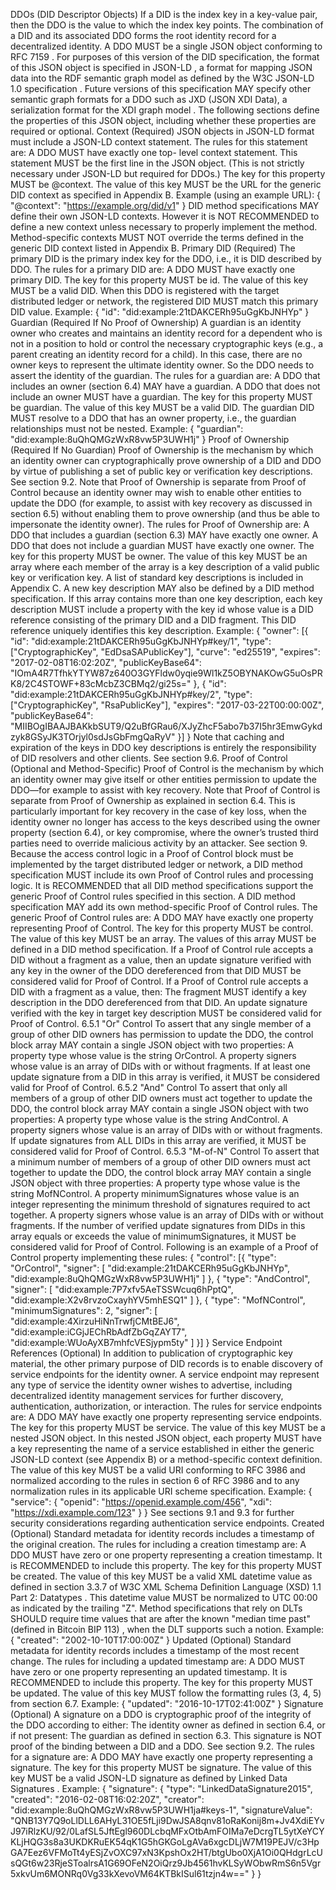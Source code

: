 DDOs (DID Descriptor Objects) If a DID is the index key in a key-value pair,
then the DDO is the value to which the index key points. The combination of a
DID and its associated DDO forms the root identity record for a decentralized
identity. A DDO MUST be a single JSON object conforming to RFC 7159 . For
purposes of this version of the DID specification, the format of this JSON
object is specified in JSON-LD , a format for mapping JSON data into the RDF
semantic graph model as defined by the W3C JSON-LD 1.0 specification . Future
versions of this specification MAY specify other semantic graph formats for a
DDO such as JXD (JSON XDI Data), a serialization format for the XDI graph
model . The following sections define the properties of this JSON object,
including whether these properties are required or optional. Context
(Required) JSON objects in JSON-LD format must include a JSON-LD context
statement. The rules for this statement are: A DDO MUST have exactly one top-
level context statement. This statement MUST be the first line in the JSON
object. (This is not strictly necessary under JSON-LD but required for DDOs.)
The key for this property MUST be @context. The value of this key MUST be the
URL for the generic DID context as specified in Appendix B. Example (using an
example URL): { "@context": "https://example.org/did/v1" } DID method
specifications MAY define their own JSON-LD contexts. However it is NOT
RECOMMENDED to define a new context unless necessary to properly implement the
method. Method-specific contexts MUST NOT override the terms defined in the
generic DID context listed in Appendix B. Primary DID (Required) The primary
DID is the primary index key for the DDO, i.e., it is DID described by DDO.
The rules for a primary DID are: A DDO MUST have exactly one primary DID. The
key for this property MUST be id. The value of this key MUST be a valid DID.
When this DDO is registered with the target distributed ledger or network, the
registered DID MUST match this primary DID value. Example: { "id":
"did:example:21tDAKCERh95uGgKbJNHYp" } Guardian (Required If No Proof of
Ownership) A guardian is an identity owner who creates and maintains an
identity record for a dependent who is not in a position to hold or control
the necessary cryptographic keys (e.g., a parent creating an identity record
for a child). In this case, there are no owner keys to represent the ultimate
identity owner. So the DDO needs to assert the identity of the guardian. The
rules for a guardian are: A DDO that includes an owner (section 6.4) MAY have
a guardian. A DDO that does not include an owner MUST have a guardian. The key
for this property MUST be guardian. The value of this key MUST be a valid DID.
The guardian DID MUST resolve to a DDO that has an owner property, i.e., the
guardian relationships must not be nested. Example: { "guardian":
"did:example:8uQhQMGzWxR8vw5P3UWH1j" } Proof of Ownership (Required If No
Guardian) Proof of Ownership is the mechanism by which an identity owner can
cryptographically prove ownership of a DID and DDO by virtue of publishing a
set of public key or verification key descriptions. See section 9.2. Note that
Proof of Ownership is separate from Proof of Control because an identity owner
may wish to enable other entities to update the DDO (for example, to assist
with key recovery as discussed in section 6.5) without enabling them to prove
ownership (and thus be able to impersonate the identity owner). The rules for
Proof of Ownership are: A DDO that includes a guardian (section 6.3) MAY have
exactly one owner. A DDO that does not include a guardian MUST have exactly
one owner. The key for this property MUST be owner. The value of this key MUST
be an array where each member of the array is a key description of a valid
public key or verification key. A list of standard key descriptions is
included in Appendix C. A new key description MAY also be defined by a DID
method specification. If this array contains more than one key description,
each key description MUST include a property with the key id whose value is a
DID reference consisting of the primary DID and a DID fragment. This DID
reference uniquely identifies this key description. Example: { "owner": [{
"id": "did:example:21tDAKCERh95uGgKbJNHYp#key/1", "type": ["CryptographicKey",
"EdDsaSAPublicKey"], "curve": "ed25519", "expires": "2017-02-08T16:02:20Z",
"publicKeyBase64":
"IOmA4R7TfhkYTYW87z640O3GYFldw0yqie9Wl1kZ5OBYNAKOwG5uOsPRK8/2C4STOWF+83cMcbZ3CBMq2/gi25s="
}, { "id": "did:example:21tDAKCERh95uGgKbJNHYp#key/2", "type":
["CryptographicKey", "RsaPublicKey"], "expires": "2017-03-22T00:00:00Z",
"publicKeyBase64":
"MIIBOgIBAAJBAKkbSUT9/Q2uBfGRau6/XJyZhcF5abo7b37I5hr3EmwGykdzyk8GSyJK3TOrjyl0sdJsGbFmgQaRyV"
}] } Note that caching and expiration of the keys in DDO key descriptions is
entirely the responsibility of DID resolvers and other clients. See section
9.6. Proof of Control (Optional and Method-Specific) Proof of Control is the
mechanism by which an identity owner may give itself or other entities
permission to update the DDO—for example to assist with key recovery. Note
that Proof of Control is separate from Proof of Ownership as explained in
section 6.4. This is particularly important for key recovery in the case of
key loss, when the identity owner no longer has access to the keys described
using the owner property (section 6.4), or key compromise, where the owner’s
trusted third parties need to override malicious activity by an attacker. See
section 9. Because the access control logic in a Proof of Control block must
be implemented by the target distributed ledger or network, a DID method
specification MUST include its own Proof of Control rules and processing
logic. It is RECOMMENDED that all DID method specifications support the
generic Proof of Control rules specified in this section. A DID method
specification MAY add its own method-specific Proof of Control rules. The
generic Proof of Control rules are: A DDO MAY have exactly one property
representing Proof of Control. The key for this property MUST be control. The
value of this key MUST be an array. The values of this array MUST be defined
in a DID method specification. If a Proof of Control rule accepts a DID
without a fragment as a value, then an update signature verified with any key
in the owner of the DDO dereferenced from that DID MUST be considered valid
for Proof of Control. If a Proof of Control rule accepts a DID with a fragment
as a value, then: The fragment MUST identify a key description in the DDO
dereferenced from that DID. An update signature verified with the key in
target key description MUST be considered valid for Proof of Control. 6.5.1
"Or" Control To assert that any single member of a group of other DID owners
has permission to update the DDO, the control block array MAY contain a single
JSON object with two properties: A property type whose value is the string
OrControl. A property signers whose value is an array of DIDs with or without
fragments. If at least one update signature from a DID in this array is
verified, it MUST be considered valid for Proof of Control. 6.5.2 "And"
Control To assert that only all members of a group of other DID owners must
act together to update the DDO, the control block array MAY contain a single
JSON object with two properties: A property type whose value is the string
AndControl. A property signers whose value is an array of DIDs with or without
fragments. If update signatures from ALL DIDs in this array are verified, it
MUST be considered valid for Proof of Control. 6.5.3 "M-of-N" Control To
assert that a minimum number of members of a group of other DID owners must
act together to update the DDO, the control block array MAY contain a single
JSON object with three properties: A property type whose value is the string
MofNControl. A property minimumSignatures whose value is an integer
representing the minimum threshold of signatures required to act together. A
property signers whose value is an array of DIDs with or without fragments. If
the number of verified update signatures from DIDs in this array equals or
exceeds the value of minimumSignatures, it MUST be considered valid for Proof
of Control. Following is an example of a Proof of Control property
implementing these rules: { "control": [{ "type": "OrControl", "signer": [
"did:example:21tDAKCERh95uGgKbJNHYp", "did:example:8uQhQMGzWxR8vw5P3UWH1j" ]
}, { "type": "AndControl", "signer": [ "did:example:7P7xfv5AeTSSWcuq6hPptQ",
"did:example:X2v8rvzoCxayhYV5mhESQ1" ] }, { "type": "MofNControl",
"minimumSignatures": 2, "signer": [ "did:example:4XirzuHiNnTrwfjCMtBEJ6",
"did:example:iCGjJEChRbAdfZbGqZAYT7", "did:example:WUoAyXB7mhfcVESjypm5ty" ]
}] } Service Endpoint References (Optional) In addition to publication of
cryptographic key material, the other primary purpose of DID records is to
enable discovery of service endpoints for the identity owner. A service
endpoint may represent any type of service the identity owner wishes to
advertise, including decentralized identity management services for further
discovery, authentication, authorization, or interaction. The rules for
service endpoints are: A DDO MAY have exactly one property representing
service endpoints. The key for this property MUST be service. The value of
this key MUST be a nested JSON object. In this nested JSON object, each
property MUST have a key representing the name of a service established in
either the generic JSON-LD context (see Appendix B) or a method-specific
context definition. The value of this key MUST be a valid URI conforming to
RFC 3986 and normalized according to the rules in section 6 of RFC 3986 and to
any normalization rules in its applicable URI scheme specification. Example: {
"service": { "openid": "https://openid.example.com/456", "xdi":
"https://xdi.example.com/123" } } See sections 9.1 and 9.3 for further
security considerations regarding authentication service endpoints. Created
(Optional) Standard metadata for identity records includes a timestamp of the
original creation. The rules for including a creation timestamp are: A DDO
MUST have zero or one property representing a creation timestamp. It is
RECOMMENDED to include this property. The key for this property MUST be
created. The value of this key MUST be a valid XML datetime value as defined
in section 3.3.7 of W3C XML Schema Definition Language (XSD) 1.1 Part 2:
Datatypes . This datetime value MUST be normalized to UTC 00:00 as indicated
by the trailing "Z". Method specifications that rely on DLTs SHOULD require
time values that are after the known "median time past" (defined in Bitcoin
BIP 113) , when the DLT supports such a notion. Example: { "created":
"2002-10-10T17:00:00Z" } Updated (Optional) Standard metadata for identity
records includes a timestamp of the most recent change. The rules for
including a updated timestamp are: A DDO MUST have zero or one property
representing an updated timestamp. It is RECOMMENDED to include this property.
The key for this property MUST be updated. The value of this key MUST follow
the formatting rules (3, 4, 5) from section 6.7. Example: { "updated":
"2016-10-17T02:41:00Z" } Signature (Optional) A signature on a DDO is
cryptographic proof of the integrity of the DDO according to either: The
identity owner as defined in section 6.4, or if not present: The guardian as
defined in section 6.3. This signature is NOT proof of the binding between a
DID and a DDO. See section 9.2. The rules for a signature are: A DDO MAY have
exactly one property representing a signature. The key for this property MUST
be signature. The value of this key MUST be a valid JSON-LD signature as
defined by Linked Data Signatures . Example: { "signature": { "type":
"LinkedDataSignature2015", "created": "2016-02-08T16:02:20Z", "creator":
"did:example:8uQhQMGzWxR8vw5P3UWH1ja#keys-1", "signatureValue":
"QNB13Y7Q9oLlDLL6AHyL31OE5fLji9DwJSA8qnv81oRaKonij8m+Jv4XdiEYvJ97iRlzKU/92/0LafSL5JftEgl960DLcbqMFxOtbAmFOIMa7eDcrgTL5ytXeYCYKLjHQG3s8a3UKDKRuEK54qK1G5hGKGoLgAVa6xgcDLjW7M19PEJV/c3HpGA7Eez6VFMoTt4yESjZvOXC97xN3KpshOx2HT/btgUbo0XjA1Oi0QHdgrLcUsQGt6w23RjeSToalrsA1G69OFeN2OiQrz9Jb4561hvKLSyWObwRmS6n5Vgr5xkvUm6MONRq0Vg33kXevoVM64KTBkISul61tzjn4w=="
} }


